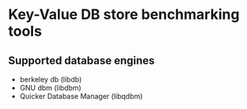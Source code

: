 # Key-Value DB store benchmarking tools
## Supported database engines
- berkeley db (libdb)
- GNU dbm (libdbm)
- Quicker Database Manager (libqdbm)